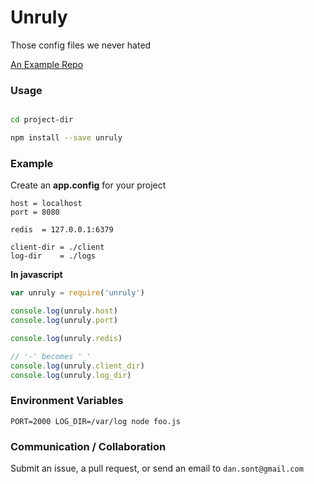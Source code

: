 # Unruly

Those config files we never hated

[An Example Repo](https://github.com/mhtranbn/unruly-example)

### Usage

```sh

cd project-dir

npm install --save unruly

```

### Example

Create an **app.config** for your project

```text
host = localhost
port = 8080

redis  = 127.0.0.1:6379

client-dir = ./client
log-dir    = ./logs
```

**In javascript**

```javascript
var unruly = require('unruly')

console.log(unruly.host)
console.log(unruly.port)

console.log(unruly.redis)

// '-' becomes '_'
console.log(unruly.client_dir)
console.log(unruly.log_dir)

```

### Environment Variables

```shell
PORT=2000 LOG_DIR=/var/log node foo.js
```

### Communication / Collaboration

Submit an issue, a pull request, or send an email to ``dan.sont@gmail.com``
